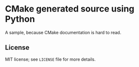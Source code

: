 # CMake generated source using Python

A sample, because CMake documentation is hard to read.

## License

MIT license; see `LICENSE` file for more details.
